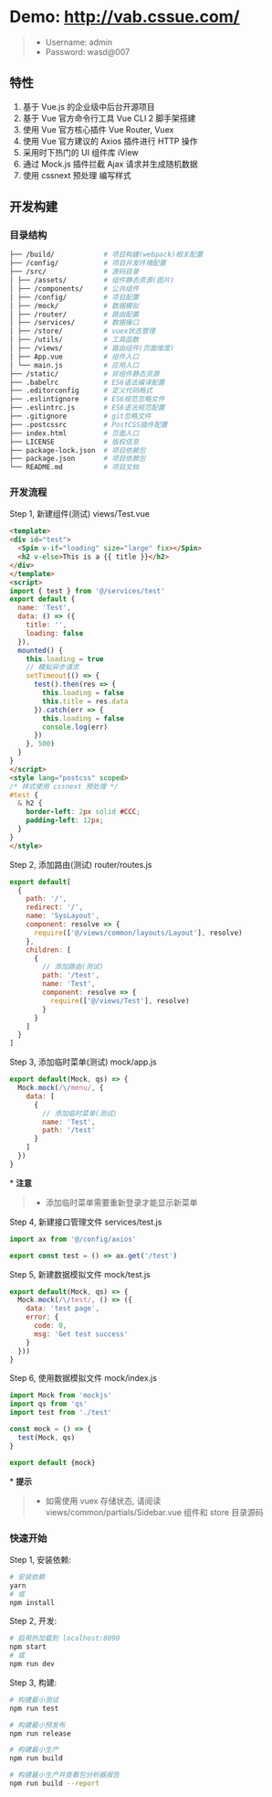 # Demo: <http://vab.cssue.com/>

> - Username: admin
> - Password: wasd@007

## 特性

1. 基于 Vue.js 的企业级中后台开源项目
2. 基于 Vue 官方命令行工具 Vue CLI 2 脚手架搭建
3. 使用 Vue 官方核心插件 Vue Router, Vuex
4. 使用 Vue 官方建议的 Axios 插件进行 HTTP 操作
5. 采用时下热门的 UI 组件库 iView
6. 通过 Mock.js 插件拦截 Ajax 请求并生成随机数据
7. 使用 cssnext 预处理 编写样式

## 开发构建

### 目录结构

```bash
├── /build/            # 项目构建(webpack)相关配置
├── /config/           # 项目开发环境配置
├── /src/              # 源码目录
│ ├── /assets/         # 组件静态资源(图片)
│ ├── /components/     # 公共组件
│ ├── /config/         # 项目配置
│ ├── /mock/           # 数据模拟
│ ├── /router/         # 路由配置
│ ├── /services/       # 数据接口
│ ├── /store/          # vuex状态管理
│ ├── /utils/          # 工具函数
│ ├── /views/          # 路由组件(页面维度)
│ ├── App.vue          # 组件入口
│ └── main.js          # 应用入口
├── /static/           # 非组件静态资源
├── .babelrc           # ES6语法编译配置
├── .editorconfig      # 定义代码格式
├── .eslintignore      # ES6规范忽略文件
├── .eslintrc.js       # ES6语法规范配置
├── .gitignore         # git忽略文件
├── .postcssrc         # PostCSS插件配置
├── index.html         # 页面入口
├── LICENSE            # 版权信息
├── package-lock.json  # 项目依赖包
├── package.json       # 项目依赖包
└── README.md          # 项目文档
```

### 开发流程

Step 1, 新建组件(测试) views/Test.vue

```html
<template>
<div id="test">
  <Spin v-if="loading" size="large" fix></Spin>
  <h2 v-else>This is a {{ title }}</h2>
</div>
</template>
<script>
import { test } from '@/services/test'
export default {
  name: 'Test',
  data: () => ({
    title: '',
    loading: false
  }),
  mounted() {
    this.loading = true
    // 模拟异步请求
    setTimeout(() => {
      test().then(res => {
        this.loading = false
        this.title = res.data
      }).catch(err => {
        this.loading = false
        console.log(err)
      })
    }, 500)
  }
}
</script>
<style lang="postcss" scoped>
/* 样式使用 cssnext 预处理 */
#test {
  & h2 {
    border-left: 2px solid #CCC;
    padding-left: 12px;
  }
}
</style>
```

Step 2, 添加路由(测试) router/routes.js

```javascript
export default[
  {
    path: '/',
    redirect: '/',
    name: 'SysLayout',
    component: resolve => {
      require(['@/views/common/layouts/Layout'], resolve)
    },
    children: [
      {
        // 添加路由(测试)
        path: '/test',
        name: 'Test',
        component: resolve => {
          require(['@/views/Test'], resolve)
        }
      }
    ]
  }
]
```

Step 3, 添加临时菜单(测试) mock/app.js

```javascript
export default(Mock, qs) => {
  Mock.mock(/\/menu/, {
    data: [
      {
        // 添加临时菜单(测试)
        name: 'Test',
        path: '/test'
      }
    ]
  })
}
```

\* **注意**

> - 添加临时菜单需要重新登录才能显示新菜单

Step 4, 新建接口管理文件 services/test.js

```javascript
import ax from '@/config/axios'

export const test = () => ax.get('/test')
```

Step 5, 新建数据模拟文件 mock/test.js

```javascript
export default(Mock, qs) => {
  Mock.mock(/\/test/, () => ({
    data: 'test page',
    error: {
      code: 0,
      msg: 'Get test success'
    }
  }))
}
```

Step 6, 使用数据模拟文件 mock/index.js

```javascript
import Mock from 'mockjs'
import qs from 'qs'
import test from './test'

const mock = () => {
  test(Mock, qs)
}

export default {mock}
```

\* **提示**

> - 如需使用 vuex 存储状态, 请阅读 views/common/partials/Sidebar.vue 组件和 store 目录源码

### 快速开始

Step 1, 安装依赖:

```bash
# 安装依赖
yarn
# 或
npm install
```

Step 2, 开发:

```bash
# 启用热加载到 localhost:8090
npm start
# 或
npm run dev
```

Step 3, 构建:

```bash
# 构建最小测试
npm run test

# 构建最小预发布
npm run release

# 构建最小生产
npm run build

# 构建最小生产并查看包分析器报告
npm run build --report
```

